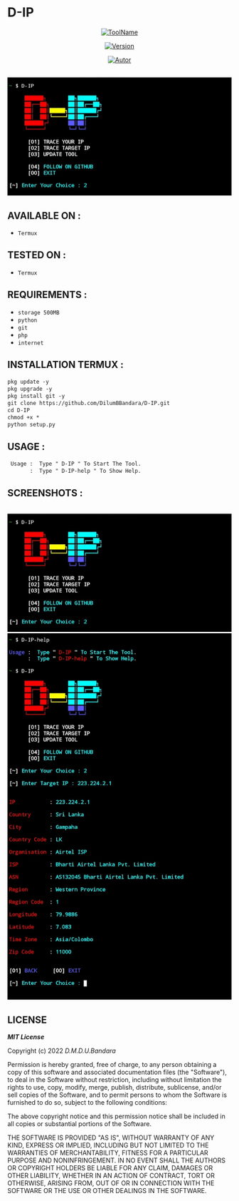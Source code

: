 # D-IP

<p align="center">
<a href="https://github.com/DilumBBandara/D-IP"><img title="ToolName" src="https://img.shields.io/badge/D--IP-blue?style=for-the-badge&logo="></a>
</p>
<p align="center">
<a href="https://github.com/DilumBBandara/D-IP"><img title="Version" src="https://img.shields.io/badge/Version-1.1-green?style=for-the-badge&logo="></a>
</p>
<p align="center">
<a href="https://github.com/DilumBBandara"><img title="Autor" src="https://img.shields.io/badge/Author-D.M.D.U.Bandara-blue?style=for-the-badge&logo=github"></a>
</p>
<br><a href="https://github.com/DilumBBandara/D-IP"><img src="main.jpg"></a>

## AVAILABLE ON :

   * `Termux`

## TESTED ON :

   * `Termux`

## REQUIREMENTS :

   * `storage 500MB`
   * `python`
   * `git`
   * `php`
   * `internet`

## INSTALLATION TERMUX :

    pkg update -y
    pkg upgrade -y
    pkg install git -y
    git clone https://github.com/DilumBBandara/D-IP.git
    cd D-IP
    chmod +x *
    python setup.py

## USAGE :

  ```
   Usage :  Type " D-IP " To Start The Tool.
         :  Type " D-IP-help " To Show Help.
  ```

## SCREENSHOTS :

   <br><a href="https://github.com/DilumBBandara/D-IP"><img src="main.jpg"></a>
   <br><a href="https://github.com/DilumBBandara/D-IP"><img src="dip.jpg"></a>

## LICENSE

***MIT License***

Copyright (c) 2022 *D.M.D.U.Bandara*

Permission is hereby granted, free of charge, to any person obtaining a copy
of this software and associated documentation files (the "Software"), to deal
in the Software without restriction, including without limitation the rights
to use, copy, modify, merge, publish, distribute, sublicense, and/or sell
copies of the Software, and to permit persons to whom the Software is
furnished to do so, subject to the following conditions:

The above copyright notice and this permission notice shall be included in all
copies or substantial portions of the Software.

THE SOFTWARE IS PROVIDED "AS IS", WITHOUT WARRANTY OF ANY KIND, EXPRESS OR
IMPLIED, INCLUDING BUT NOT LIMITED TO THE WARRANTIES OF MERCHANTABILITY,
FITNESS FOR A PARTICULAR PURPOSE AND NONINFRINGEMENT. IN NO EVENT SHALL THE
AUTHORS OR COPYRIGHT HOLDERS BE LIABLE FOR ANY CLAIM, DAMAGES OR OTHER
LIABILITY, WHETHER IN AN ACTION OF CONTRACT, TORT OR OTHERWISE, ARISING FROM,
OUT OF OR IN CONNECTION WITH THE SOFTWARE OR THE USE OR OTHER DEALINGS IN THE
SOFTWARE.
